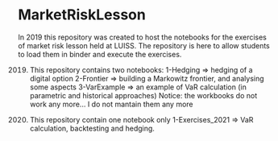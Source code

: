 # MarketRiskLesson
In 2019 this repository was created to host the notebooks for the exercises of market risk lesson held at LUISS.
The repository is here to allow students to load them in binder and execute the exercises.

2019. This repository contains two notebooks:
1-Hedging => hedging of a digital option
2-Frontier => building a Markowitz frontier, and analysing some aspects
3-VarExample => an example of VaR calculation (in parametric and historical approaches)
Notice: the workbooks do not work any more... I do not mantain them any more

2021. This repository contain one notebook only
1-Exercises_2021 => VaR calculation, backtesting and hedging.
